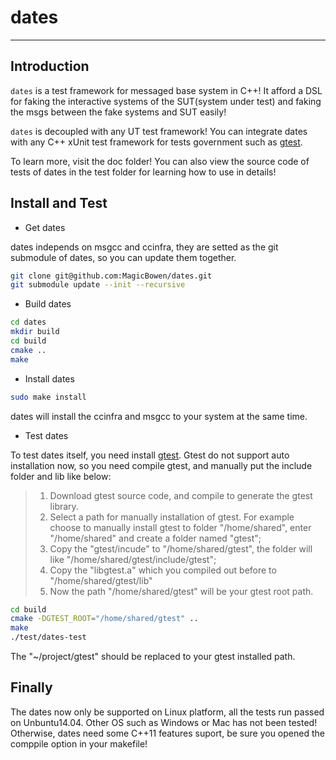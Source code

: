 # dates

***

## Introduction

`dates` is a test framework for messaged base system in C++! It afford a DSL for faking the interactive systems of the SUT(system under test) and faking the msgs between the fake systems and SUT easily!

`dates` is decoupled with any UT test framework! You can integrate dates with any C++ xUnit test framework for tests government such as  [gtest](https://github.com/google/googletest).

To learn more, visit the doc folder! You can also view the source code of tests of dates in the test folder for learning how to use in details!

## Install and Test

- Get dates

dates independs on msgcc and ccinfra, they are setted as the git submodule of dates, so you can update them together.

~~~ bash
git clone git@github.com:MagicBowen/dates.git
git submodule update --init --recursive
~~~

- Build dates

~~~ bash
cd dates
mkdir build
cd build
cmake ..
make
~~~

- Install dates

~~~ bash
sudo make install
~~~

dates will install the ccinfra and msgcc to your system at the same time.

- Test dates

To test dates itself, you need install [gtest](https://github.com/google/googletest). Gtest do not support auto installation now, so you need compile gtest, and manually put the include folder and lib like below:

> 1. Download gtest source code, and compile to generate the gtest library.
> 2. Select a path for manually installation of gtest. For example choose to manually install gtest to folder "/home/shared", enter "/home/shared" and create a folder named "gtest";
> 3. Copy the "gtest/incude" to "/home/shared/gtest", the folder will like "/home/shared/gtest/include/gtest";
> 4. Copy the "libgtest.a" which you compiled out before to "/home/shared/gtest/lib"
> 5. Now the path "/home/shared/gtest" will be your gtest root path.

~~~ bash
cd build
cmake -DGTEST_ROOT="/home/shared/gtest" ..
make
./test/dates-test
~~~

The "~/project/gtest" should be replaced to your gtest installed path.

## Finally

The dates now only be supported on Linux platform, all the tests run passed on Unbuntu14.04. Other OS such as Windows or Mac has not been tested! Otherwise, dates need some C++11 features suport, be sure you opened the comppile option in your makefile!